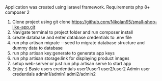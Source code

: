Application was created using laravel framework. Requirements php 8+ composer 2

1. Clone project using git clone https://github.com/Nikolan95/small-shop-like-app.git
2. Navigate terminal to project folder and run composer install
3. create database and enter database credentials to .env file
4. run php artisan migrate --seed to migrate database structure and dummy data to database
5. run php artisan key:generate to generate app keys
6. run php artisan storage:link for displaying product images
7. setup web-server or just run php artisan serve to start app
8. Enjoy :)
Basic users credentials user1/user1 user2/user2 Admin user credentials admin1/admin1 admi2/admin2
